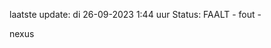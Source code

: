 laatste update: 
di 26-09-2023  1:44   uur 
Status: FAALT - fout - 
<div class="service R">nexus</div>